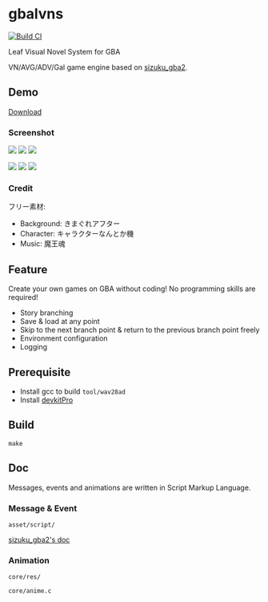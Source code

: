 # gbalvns

[![Build CI](https://github.com/laqieer/gbalvns/actions/workflows/build.yml/badge.svg)](https://github.com/laqieer/gbalvns/actions/workflows/build.yml)

Leaf Visual Novel System for GBA

VN/AVG/ADV/Gal game engine based on [sizuku_gba2](http://akkera102.sakura.ne.jp/gbadev/index.php?NO.100%20sizuku_gba2).

## Demo

[Download](https://github.com/laqieer/sizuku/releases)

### Screenshot

![](https://user-images.githubusercontent.com/8841957/185962493-bed92953-1d01-4a38-9be2-50333a5123ab.png)
![](https://user-images.githubusercontent.com/8841957/185962498-8d2f0b4f-6571-4fc3-9dcc-15ec573b4934.png)
![](https://user-images.githubusercontent.com/8841957/185962500-e2cd89bd-8dd3-4eef-82dc-c3b00a7e701f.png)

![](https://user-images.githubusercontent.com/8841957/185962501-b465de1c-11c8-418e-91a5-37847e6193dd.png)
![](https://user-images.githubusercontent.com/8841957/185962503-53b15280-12da-46c6-9dd2-4f0cfef7b1b3.png)
![](https://user-images.githubusercontent.com/8841957/185962509-4350b9be-4f07-4d39-ae42-454ceff77712.png)

### Credit

フリー素材:

- Background: きまぐれアフター
- Character: キャラクターなんとか機
- Music: 魔王魂

## Feature

Create your own games on GBA without coding! No programming skills are required!

- Story branching
- Save & load at any point
- Skip to the next branch point & return to the previous branch point freely
- Environment configuration
- Logging

## Prerequisite

- Install gcc to build `tool/wav28ad`
- Install [devkitPro](https://devkitpro.org/)

## Build

`make`

## Doc

Messages, events and animations are written in Script Markup Language.

### Message & Event

`asset/script/`

[sizuku_gba2's doc](http://akkera102.sakura.ne.jp/gbadev/index.php?Doc.15%20PC%A5%B2%A1%BC%A5%E0%A1%D6%BC%B6%A1%D7%A4%CE%B0%DC%BF%A2%CA%FD%CB%A1%281%29)

### Animation

`core/res/`

`core/anime.c`
